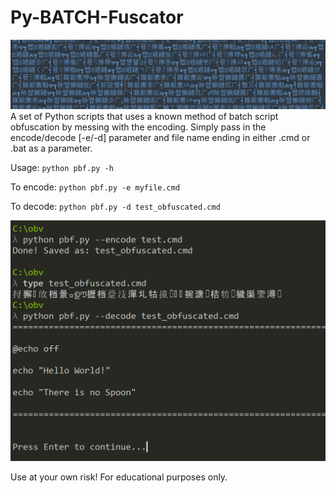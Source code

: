 # Py-BATCH-Fuscator
![py_batchfuscator](https://raw.githubusercontent.com/bobby-tablez/Py-BATCH-Fuscator/main/pybatchfuscator.png)
A set of Python scripts that uses a known method of batch script obfuscation by messing with the encoding. Simply pass in the encode/decode [-e/-d] parameter and file name ending in either .cmd or .bat as a parameter. 

Usage: `python pbf.py -h`

To encode:
`python pbf.py -e myfile.cmd`

To decode:
`python pbf.py -d test_obfuscated.cmd`

![example image](https://raw.githubusercontent.com/bobby-tablez/Py-BATCH-Fuscator/main/py-BATCH-Fuscator.png?raw=true)


Use at your own risk! For educational purposes only.
